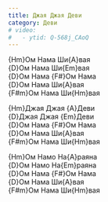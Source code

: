 ```yaml
---
title: Джая Джая Деви
category: Деви
# video:
#   - ytid: Q-568j_CAoQ
---
```

{Hm}Ом Нама Ши{A}вая  
{D}Ом Нама Ши{Em}вая  
{D}Ом Нама {F#}Ом Нама  
{D}Ом Нама Ши{A}вая  
{F#m}Ом Нама Ши{Hm}вая

{Hm}Джая Джая {A}Деви  
{D}Джая Джая {Em}Деви  
{D}Ом Нама {F#}Ом Нама  
{D}Ом Нама Ши{A}вая  
{F#m}Ом Нама Ши{Hm}вая

{Hm}Ом Намо На{A}раяна  
{D}Ом Намо На{Em}раяна  
{D}Ом Нама {F#}Ом Нама  
{D}Ом Нама Ши{A}вая  
{F#m}Ом Нама Ши{Hm}вая